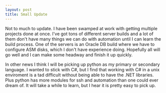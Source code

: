 ```yaml
---
layout: post
title: Small Update
---
```


Not to much to update. I have been swamped at work with getting multiple projects done at once. I've
got tons of different server builds and a lot of them don't have many things we can do with automation
until I can learn the build process. One of the servers is an Oracle DB build where we have to configure
ASM disks, which I don't have experience doing. Hopefully all will go well and I can make some headway and finish it up quickly.

In other news I think I will be picking up python as my primary or secondary language. I wanted to stick with C#, but I find that working with C# in a unix enviroment is a tad difficult without being able to have the .NET libraries. Plus python has more modules for ssh and automation than one could ever dream of. It will take a while to learn, but I hear it is pretty easy to pick up.